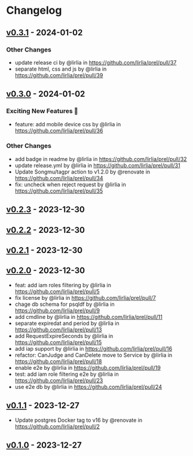 # Changelog

## [v0.3.1](https://github.com/lirlia/prel/compare/v0.3.0...v0.3.1) - 2024-01-02
### Other Changes
- update release ci by @lirlia in https://github.com/lirlia/prel/pull/37
- separate html, css and js by @lirlia in https://github.com/lirlia/prel/pull/39

## [v0.3.0](https://github.com/lirlia/prel/compare/v0.2.3...v0.3.0) - 2024-01-02

### Exciting New Features 🎉

- feature: add mobile device css by @lirlia in https://github.com/lirlia/prel/pull/36

### Other Changes

- add badge in readme by @lirlia in https://github.com/lirlia/prel/pull/32
- update release.yml by @lirlia in https://github.com/lirlia/prel/pull/31
- Update Songmu/tagpr action to v1.2.0 by @renovate in https://github.com/lirlia/prel/pull/34
- fix: uncheck when reject request by @lirlia in https://github.com/lirlia/prel/pull/35

## [v0.2.3](https://github.com/lirlia/prel/compare/v0.2.2...v0.2.3) - 2023-12-30

## [v0.2.2](https://github.com/lirlia/prel/compare/v0.2.1...v0.2.2) - 2023-12-30

## [v0.2.1](https://github.com/lirlia/prel/compare/v0.2.0...v0.2.1) - 2023-12-30

## [v0.2.0](https://github.com/lirlia/prel/compare/v0.1.1...v0.2.0) - 2023-12-30

- feat: add iam roles filtering by @lirlia in https://github.com/lirlia/prel/pull/5
- fix license by @lirlia in https://github.com/lirlia/prel/pull/7
- chage db schema for psqldf by @lirlia in https://github.com/lirlia/prel/pull/9
- add cmdline by @lirlia in https://github.com/lirlia/prel/pull/11
- separate expiredat and period by @lirlia in https://github.com/lirlia/prel/pull/13
- add RequestExpireSeconds by @lirlia in https://github.com/lirlia/prel/pull/15
- add iap support by @lirlia in https://github.com/lirlia/prel/pull/16
- refactor: CanJudge and CanDelete move to Service by @lirlia in https://github.com/lirlia/prel/pull/18
- enable e2e by @lirlia in https://github.com/lirlia/prel/pull/19
- test: add iam role filtering e2e by @lirlia in https://github.com/lirlia/prel/pull/23
- use e2e db by @lirlia in https://github.com/lirlia/prel/pull/24

## [v0.1.1](https://github.com/lirlia/prel/compare/v0.1.0...v0.1.1) - 2023-12-27

- Update postgres Docker tag to v16 by @renovate in https://github.com/lirlia/prel/pull/2

## [v0.1.0](https://github.com/lirlia/prel/commits/v0.1.0) - 2023-12-27
